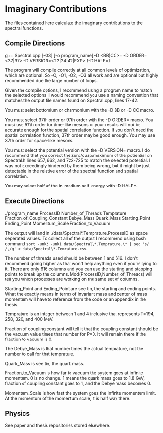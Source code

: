 # Imaginary Contributions

The files contained here calculate the imaginary contributions to the spectral functions.

## Compile Directions

g++ Spectral.cpp \[-O3\] \[-o program_name\] -D \<BB|CC\>= -D ORDER=\<37|97\> -D VERSION=\<22|24|42|EXP\> \[-D HALF=\]

The program will compile correctly at all common levels of optimization, which are optional. So -O, -O1, -O2, -O3 all work and are optional but highly recommended due the large number of loops.

Given the compile options, I recommend using a program name to match the selected options. I would recommend you use a naming convention that matches the output file names found on Spectral.cpp, lines 17-42.

You must selet bottomium or charmonium with the -D BB or -D CC macro.

You must select 37th order or 97th order with the -D ORDER= macro. You must use 97th order for time-like mesons or your results will not be accurate enough for the spatial correlation function. If you don't need the spatial correlation function, 37th order may be good enough. You may use 37th order for space-like mesons.

You must select the potential version with the -D VERSION= macro. I do recommend that you correct the zero/cusp/maximum of the potiential on Spectral.h lines 657, 662, and 722-725 to match the selected potential. I was not exceedingly hindered by them being wrong, but it might be just detectable in the relative error of the spectral function and spatial correlation.

You may select half of the in-medium self-energy with -D HALF=.

## Execute Directions

./program\_name ProcessID Number\_of\_Threads Temprature Fraction\_of\_Coupling\_Constant Debye\_Mass Quark\_Mass Starting\_Point Ending\_Point Momentum\_Scale Fraction\_to\_Vacuum

The output will land in ./data/Spectral\*.Temprature.ProcessID as space seperated values. To collect all of the output I recommend using bash command `sort -unk2 -unk1 data/Spectral\*.Temprature.\* | sed 's/ /,/g' > data/Spectral\*.Temrature.csv`.

The number of threads used should be between 1 and 616. I don't recommend going higher as that won't help anything even if you're lying to it. There are only 616 columns and you can use the starting and stopping points to break up the columns. Mod(ProcessID,Number\_of\_Threads) will tell you which processes are working on the same set of columns.

Starting\_Point and Ending\_Point are see tin, the starting and ending points. What the exactly means in terms of invariant mass and center of mass momentum will have to reference from the code or an appendix in the thesis.

Temprature is an integer between 1 and 4 inclusive that represents T=194, 258, 320, and 400 MeV.

Fraction of coupling constant will tell it that the coupling constant should be the vacuum value times that number for P=0. It will remain there if the fraction to vacuum is 0.

The Debye\_Mass is that number times the actual temprature, not the number to call for that temprature.

Quark\_Mass is see tin, the quark mass.

Fraction\_to\_Vacuum is how far to vacuum the system goes at infinite momentum. 0 is no change. 1 means the quark mass goes to 1.8 GeV, fraction of coupling constant goes to 1, and the Debye mass becomes 0.

Momentum\_Scale is how fast the system goes the infinite momentum limit. At the momentum of the momentum scale, it is half way there.

## Physics

See paper and thesis repositories stored elsewhere.
